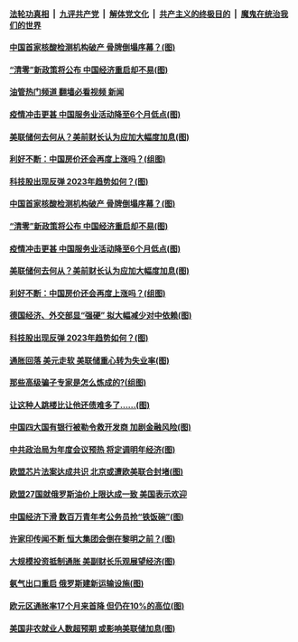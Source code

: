 ####  [法轮功真相](../../../../basic/blob/master/README.md?t=12062002) &nbsp;|&nbsp; [九评共产党](../../../../9ping.md/blob/master/README.md?t=12062002) &nbsp;|&nbsp; [解体党文化](../../../../jtdwh.md/blob/master/README.md?t=12062002)  &nbsp;|&nbsp; [共产主义的终极目的](../../../../gczydzjmd.md/blob/master/README.md?t=12062002) &nbsp;|&nbsp; [魔鬼在统治我们的世界](../../../../mgztzwmdsj.md/blob/master/README.md?t=12062002) 

#### [中国首家核酸检测机构破产 骨牌倒塌序幕？(图)](../pages/p5/1023401.md?t=12062002) 

#### [“清零”新政策将公布 中国经济重启却不易(图)](../pages/p5/1023402.md?t=12062002) 

#### [油管热门频道 翻墙必看视频 新闻](http://129.146.143.75:81/youtube.html?12062002)

#### [疫情冲击更甚 中国服务业活动降至6个月低点(图)](../pages/p5/1023397.md?t=12062002) 

#### [美联储何去何从？美前财长认为应加大幅度加息(图)](../pages/p5/1023389.md?t=12062002) 

#### [利好不断：中国房价还会再度上涨吗？(组图)](../pages/p5/1023334.md?t=12062002) 

#### [科技股出现反弹 2023年趋势如何？(图)](../pages/p5/1023348.md?t=12062002) 

#### [中国首家核酸检测机构破产 骨牌倒塌序幕？(图)](../pages/p5/1023401.md?t=12062002) 

#### [“清零”新政策将公布 中国经济重启却不易(图)](../pages/p5/1023402.md?t=12062002) 

#### [疫情冲击更甚 中国服务业活动降至6个月低点(图)](../pages/p5/1023397.md?t=12062002) 

#### [美联储何去何从？美前财长认为应加大幅度加息(图)](../pages/p5/1023389.md?t=12062002) 

#### [利好不断：中国房价还会再度上涨吗？(组图)](../pages/p5/1023334.md?t=12062002) 

#### [德国经济、外交部显“强硬” 拟大幅减少对中依赖(图)](../pages/p5/1023349.md?t=12062002) 

#### [科技股出现反弹 2023年趋势如何？(图)](../pages/p5/1023348.md?t=12062002) 

#### [通胀回落 美元走软 美联储重心转为失业率(图)](../pages/p5/1023347.md?t=12062002) 

#### [那些高级骗子专家是怎么炼成的?(组图)](../pages/p5/1023338.md?t=12062002) 

#### [让这种人跳楼比让他还债难多了……(图)](../pages/p5/1023331.md?t=12062002) 

#### [中国四大国有银行被勒令救开发商 加剧金融风险(图)](../pages/p5/1023263.md?t=12062002) 

#### [中共政治局为年度会议预热 将定调明年经济(图)](../pages/p5/1023269.md?t=12062002) 

#### [欧盟芯片法案达成共识 北京或遭欧美联合封堵(图)](../pages/p5/1023266.md?t=12062002) 

#### [欧盟27国就俄罗斯油价上限达成一致 美国表示欢迎](../pages/p5/1023260.md?t=12062002) 

#### [中国经济下滑 数百万青年考公务员抢“铁饭碗”(图)](../pages/p5/1023204.md?t=12062002) 

#### [许家印传闻不断 恒大集团会倒在黎明之前？(图)](../pages/p5/1023185.md?t=12062002) 

#### [大规模投资抵制通胀 美副财长乐观展望经济(图)](../pages/p5/1023205.md?t=12062002) 

#### [氨气出口重启 俄罗斯建新运输设施(图)](../pages/p5/1023202.md?t=12062002) 

#### [欧元区通胀率17个月来首降 但仍在10%的高位(图)](../pages/p5/1023187.md?t=12062002) 

#### [美国非农就业人数超预期 或影响美联储加息(图)](../pages/p5/1023182.md?t=12062002) 

<img src='http://gfw-breaker.win/goodnews/indexes/p5.md' width='0px' height='0px'/>
